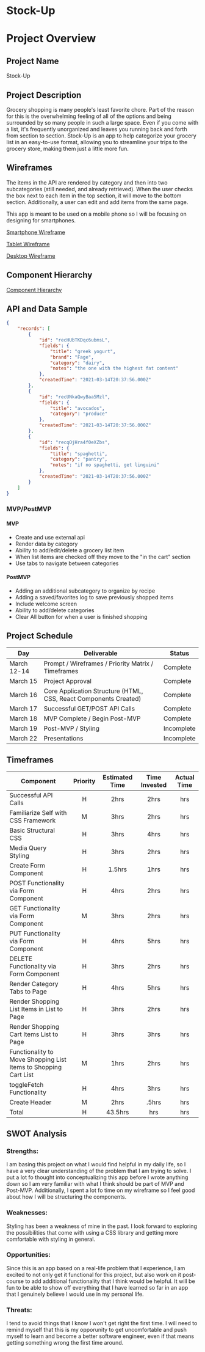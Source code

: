 # Stock-Up

# Project Overview

## Project Name

Stock-Up

## Project Description

Grocery shopping is many people's least favorite chore. Part of the reason for this is the overwhelming feeling of all of the options and being surrounded by so many people in such a large space. Even if you come with a list, it's frequently unorganized and leaves you running back and forth from section to section. Stock-Up is an app to help categorize your grocery list in an easy-to-use format, allowing you to streamline your trips to the grocery store, making them just a little more fun.

## Wireframes

The items in the API are rendered by category and then into two subcategories (still needed, and already retrieved). When the user checks the box next to each item in the top section, it will move to the bottom section. Additionally, a user can edit and add items from the same page. 

This app is meant to be used on a mobile phone so I will be focusing on designing for smartphones.

[Smartphone Wireframe](https://i.imgur.com/MFSAH7f.png)

[Tablet Wireframe](https://i.imgur.com/qOoPy2b.png)

[Desktop Wireframe](https://i.imgur.com/KLk3oET.png)

## Component Hierarchy
[Component Hierarchy](https://imgur.com/zQWqhri)

## API and Data Sample

```json
{
    "records": [
        {
            "id": "recHUbTKDqc6ubmsL",
            "fields": {
                "title": "greek yogurt",
                "brand": "Fage",
                "category": "dairy",
                "notes": "the one with the highest fat content"
            },
            "createdTime": "2021-03-14T20:37:56.000Z"
        },
        {
            "id": "recUNkaQwyBaa5Mzl",
            "fields": {
                "title": "avocados",
                "category": "produce"
            },
            "createdTime": "2021-03-14T20:37:56.000Z"
        },
        {
            "id": "recqOjHra4f0eXZbs",
            "fields": {
                "title": "spaghetti",
                "category": "pantry",
                "notes": "if no spaghetti, get linguini"
            },
            "createdTime": "2021-03-14T20:37:56.000Z"
        }
    ]
}
```

### MVP/PostMVP

#### MVP 

- Create and use external api 
- Render data by category
- Ability to add/edit/delete a grocery list item
- When list items are checked off they move to the "in the cart" section
- Use tabs to navigate between categories

#### PostMVP  

- Adding an additional subcategory to organize by recipe
- Adding a saved/favorites log to save previously shopped items
- Include welcome screen
- Ability to add/delete categories
- Clear All button for when a user is finished shopping

## Project Schedule

|  Day | Deliverable | Status
|---|---| ---|
|March 12-14| Prompt / Wireframes / Priority Matrix / Timeframes | Complete
|March 15| Project Approval | Complete
|March 16| Core Application Structure (HTML, CSS, React Components Created) | Complete
|March 17| Successful GET/POST API Calls | Complete
|March 18| MVP Complete / Begin Post-MVP  | Complete
|March 19| Post-MVP / Styling | Incomplete
|March 22| Presentations | Incomplete

## Timeframes


| Component | Priority | Estimated Time | Time Invested | Actual Time |
| --- | :---: |  :---: | :---: | :---: |
| Successful API Calls | H | 2hrs| 2hrs | hrs |
| Familiarize Self with CSS Framework | M | 3hrs| 2hrs | hrs |
| Basic Structural CSS | H | 3hrs| 4hrs | hrs |
| Media Query Styling | H | 3hrs| 2hrs | hrs |
| Create Form Component | H | 1.5hrs| 1hrs | hrs |
| POST Functionality via Form Component | H | 4hrs| 2hrs | hrs |
| GET Functionality via Form Component | M | 3hrs| 2hrs | hrs |
| PUT Functionality via Form Component | H | 4hrs| 5hrs | hrs |
| DELETE Functionality via Form Component | H | 3hrs| 2hrs | hrs |
| Render Category Tabs to Page | H | 4hrs| 5hrs | hrs |
| Render Shopping List Items in List to Page | H | 3hrs| 2hrs | hrs |
| Render Shopping Cart Items List to Page | H | 3hrs| 3hrs | hrs |
| Functionality to Move Shopping List Items to Shopping Cart List | M | 1hrs| 2hrs | hrs |
| toggleFetch Functionality | H | 4hrs| 3hrs | hrs |
| Create Header | M | 2hrs| .5hrs | hrs |
| Total | H | 43.5hrs| hrs | hrs |

## SWOT Analysis

### Strengths:
I am basing this project on what I would find helpful in my daily life, so I have a very clear understanding of the problem that I am trying to solve. I put a lot fo thought into conceptualizing this app before I wrote anything down so I am very familiar with what I think should be part of MVP and Post-MVP. Additionally, I spent a lot fo time on my wireframe so I feel good about how I will be structuring the components.

### Weaknesses:
Styling has been a weakness of mine in the past. I look forward to exploring the possibilities that come with using a CSS library and getting more comfortable with styling in general.

### Opportunities:
Since this is an app based on a real-life problem that I experience, I am excited to not only get it functional for this project, but also work on it post-course to add additional functionality that I think would be helpful. It will be fun to be able to show off everything that I have learned so far in an app that I genuinely believe I would use in my personal life.

### Threats:
I tend to avoid things that I know I won't get right the first time. I will need to remind myself that this is my opporunity to get uncomfortable and push myself to learn and become a better software engineer, even if that means getting something wrong the first time around.
